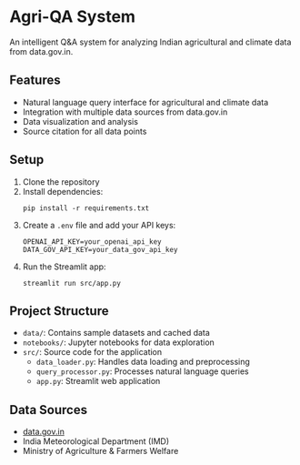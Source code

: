 # Agri-QA System

An intelligent Q&A system for analyzing Indian agricultural and climate data from data.gov.in.

## Features

- Natural language query interface for agricultural and climate data
- Integration with multiple data sources from data.gov.in
- Data visualization and analysis
- Source citation for all data points

## Setup

1. Clone the repository
2. Install dependencies:
   ```
   pip install -r requirements.txt
   ```
3. Create a `.env` file and add your API keys:
   ```
   OPENAI_API_KEY=your_openai_api_key
   DATA_GOV_API_KEY=your_data_gov_api_key
   ```
4. Run the Streamlit app:
   ```
   streamlit run src/app.py
   ```

## Project Structure

- `data/`: Contains sample datasets and cached data
- `notebooks/`: Jupyter notebooks for data exploration
- `src/`: Source code for the application
  - `data_loader.py`: Handles data loading and preprocessing
  - `query_processor.py`: Processes natural language queries
  - `app.py`: Streamlit web application

## Data Sources

- [data.gov.in](https://data.gov.in)
- India Meteorological Department (IMD)
- Ministry of Agriculture & Farmers Welfare

